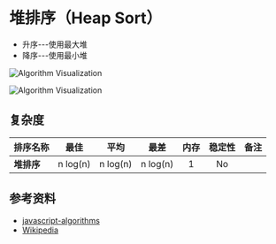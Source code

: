 # 堆排序（Heap Sort）

- 升序---使用最大堆
- 降序---使用最小堆

![Algorithm Visualization](https://upload.wikimedia.org/wikipedia/commons/1/1b/Sorting_heapsort_anim.gif)

![Algorithm Visualization](https://upload.wikimedia.org/wikipedia/commons/4/4d/Heapsort-example.gif)

## 复杂度

| 排序名称           | 最佳             | 平均                 | 最差                | 内存       | 稳定性     | 备注  |
| ----------------- | :-------------: | :-----------------: | :-----------------: | :-------: | :-------: | :-------- |
| **堆排序**         | n&nbsp;log(n)   | n&nbsp;log(n)       | n&nbsp;log(n)       | 1         | No        |           |

## 参考资料

- [javascript-algorithms](https://github.com/trekhleb/javascript-algorithms/blob/master/src/algorithms/sorting/heap-sort/README.md)
- [Wikipedia](https://en.wikipedia.org/wiki/Heapsort)
